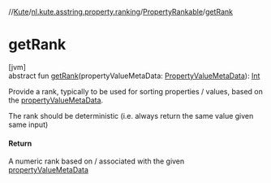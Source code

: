 //[Kute](../../../index.md)/[nl.kute.asstring.property.ranking](../index.md)/[PropertyRankable](index.md)/[getRank](get-rank.md)

# getRank

[jvm]\
abstract fun [getRank](get-rank.md)(propertyValueMetaData: [PropertyValueMetaData](../-property-value-meta-data/index.md)): [Int](https://kotlinlang.org/api/latest/jvm/stdlib/kotlin/-int/index.html)

Provide a rank, typically to be used for sorting properties / values, based on the [propertyValueMetaData](get-rank.md).

The rank should be deterministic (i.e. always return the same value given same input)

#### Return

A numeric rank based on / associated with the given [propertyValueMetaData](get-rank.md)

